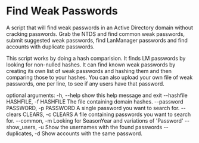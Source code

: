 # Find Weak Passwords
A script that will find weak passwords in an Active Directory domain without cracking passwords. Grab the NTDS and find common weak passwords, submit suggested weak passwords, find LanManager passwords and find accounts with duplicate passwords.

This script works by doing a hash comparision. It finds LM passwords by looking for non-nulled hashes. It can find known weak passwords by creating its own list of weak passwords and hashing them and then comparing those to your hashes. You can also upload your own file of weak passwords, one per line, to see if any users have that password.

optional arguments:
  -h, --help            show this help message and exit
  --hashfile HASHFILE, -f HASHFILE
                        The file containing domain hashes.
  --password PASSWORD, -p PASSWORD
                        A single password you want to search for.
  --clears CLEARS, -c CLEARS
                        A file containing passwords you want to search for.
  --common, -m          Looking for SeasonYear and variations of 'Password'
  --show_users, -u      Show the usernames with the found passwords
  --duplicates, -d      Show accounts with the same password.
